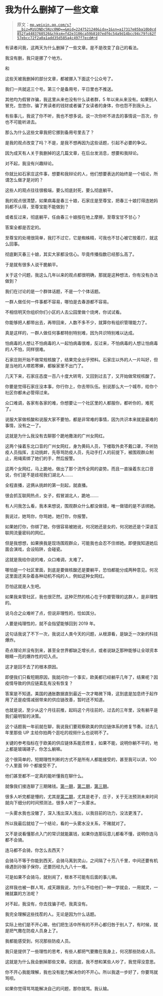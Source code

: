 # 我为什么删掉了一些文章

> 原文：[`mp.weixin.qq.com/s?__biz=MzU3NDc5Nzc0NQ==&mid=2247521240&idx=1&sn=a17317e85ba10b0cd852fa4483760526&chksm=fd2e3106ca59b8107edf6c54a9d14bcc94c79fc62f57ebcc72f2a0a1add35d585a4c497f7ecd#rd`](http://mp.weixin.qq.com/s?__biz=MzU3NDc5Nzc0NQ==&mid=2247521240&idx=1&sn=a17317e85ba10b0cd852fa4483760526&chksm=fd2e3106ca59b8107edf6c54a9d14bcc94c79fc62f57ebcc72f2a0a1add35d585a4c497f7ecd#rd)

有读者问我，这两天为什么删掉了一些文章。是不是改变了自己的看法。

我没有删，我只是挪了个地方。 

和

这些天被我删掉的部分文章，都被挪入下面这个公众号了。 

我们一共就这三个号。第三个是备用号，平日里也不推送。 

其他均为假冒诈骗，我这里从来也没有什么读者群，5 年以来从来没有。如果别人冒充，忽悠你，骗了男读者的钱财或者骗了女读者的身体，你也怨不到我头上。

有些事儿，我说了你不听，我也不想多说。说一次你听不进去的事情说一百次，你也不可能听进去。 

那么为什么这些文章我把它挪到备用号里去了？ 

是我的观点改变了吗？不是，是我不想再因为这些话题，引起不必要的争议。 

因为成天有人关于我删掉的这几篇文章，在后台发消息，想要和我辩论。 

对不起，我没有兴趣辩论。

你就比如石家庄这件事，想要和我辩论的人，他们想要表达的始终是一个结论，所谓怎么做才是对的？ 

这些人的观点往往很极端，要么彻底封死，要么彻底躺平。 

我的观点很清楚，如果病毒是春三十娘，石家庄是至尊宝，把春三十娘打得连她妈妈都不认得，至尊宝能不能做到？ 

或者反过来，彻底躺平，任由春三十娘按在地上摩擦，至尊宝甘不甘心？

答案全都是否定的。 

至尊宝的处境很简单，我打不过它，它是蜘蛛精，可我也不甘心被它按着打，就这么回事。

彻底剿灭春三十娘，其实大家都没信心。毕竟传播指数已经那么高了。 

于是就有很多人说干脆躺平。 

关于这个问题，我这么几年以来的观点都很明确，那就是这种想法，你有没有办法做到？ 

我们在讨论的是一个群体话题，不是一个个体话题。 

一群人做任何一件事都不容易，哪怕是去春游都不容易。 

不相信明天你组织你们小区的人去公园里做个烧烤，你试试看。 

你能够把人都带出去，再带回来，人数不多不少，就算你有组织管理能力了。 

真是这样的，一群人做任何事都特别特别难，因为共识特别难以达成。 

怕病毒的人想让不怕病毒的人一起怕病毒很难，反过来，不怕病毒的人想让怕病毒的人不怕，同样很难。 

石家庄刚开始不做常规核酸了，结果完全出乎预料。石家庄以外的人一片叫好，但是当地的人噤若寒蝉，都躲家里不出门了。 

几天下来，石家庄态度一百八十度大转弯，又回到过去了，又开始做常规核酸了。 

你要是觉得石家庄没本事，你行你上，你去带队伍。别说那么大一个城市，给你个社区你都未必管得过来。

众口难调，各家有各家的难，你想要让一个社区里的人都服你，都听你的，难死了。 

说服大家做核酸和说服大家不要怕，都是非常难的事情，因为共识本来就是最难的事情，没有之一了。

这就是为什么我没有去聊那个跪地撒泼的广州女网红。

这两个操着东北口音的广州女网红，身为黄码人员，下楼取外卖不戴口罩，不听防疫人员指挥，主动挑衅，先辱骂防疫人员，先动手打人的前提下，被围观群众制止，用绳索绑了她们的手，然后报警。

这两个女网红，马上跪地，做出了那个流传全网的姿势。而且一直操着东北口音说，你们是不是歧视我们湖北人....... 

全程直播，这俩从挑衅的第一刻起，就直播。 

很会抓互联网热点，女子，假冒湖北人，跪地....... 

有人问我怎么看，我本来想说，围观群众什么都没做错，唯一做错的是不该绑她。

我说过，她骂你，你骂她，她打你，你报警。

如果她打你，你绑了她，你很容易被她讹，何况她还是女的，何况她还是个深谙互联网流量密码的网红。 

但是我想想，如果换我是现场围观群众，可能我也会忍不住绑她。即便我知道她后面会演戏，会设陷阱，会碰瓷。 

这就是我给你说的难，众口难调，太难了。 

哪怕是一个社区里面，到底是要做核酸还是要躺平，恐怕都能分成两种意见。何况这里面还夹杂着各种动机不纯的人，例如这种女网红。 

恐怕这就是人生吧。 

如果我来管社区，我也很茫然。这种茫然的核心在于你要管理的这群人，是非理性的。 

说乌合之众难听了点，但说非理性的，恰如其分。 

人要是纯理性的，就不会指望能够回到 2019 年。 

这句话我说了不下一次，我说过人类今天的问题，从根源看，是缺乏一次新的科技爆炸。 

奇点理论并没有到来，甚至全世界都缺乏增长点，或者说缺乏那种能够让全球资本眼睛一亮的爆炸性的切入点。 

这才是回不去了的根本原因。 

即便我们只看短期原因，我就问你一个事实，欧美都已经躺平几年了，结果呢？因疫情导致的供应链紊乱有没有恢复？

答案是不知道。美国的通胀数据直到最近一次才略微下降，这到底是加息终于起作用了还是疫情减弱带来的供应链改善，暂时还不知道。 

也就是说，至少从这个月往前推，起码这个月往前的，过去的三年里，没有躺平是我们最明智的决策。

这个话题我一年前就在聊，我说我们要观察欧美的供应链体系的修复节奏。过去几年里那些 UP 主给你拍两个逛吃的视频什么也说明不了。

关键的参考指标在于欧美的供应链体系能否修复，如果不能，说明你躺不平的，地上都是玻璃碴子，你怎么躺嘛。 

这个很简单的，短期理性判断的方式不是所有人都能接受的，甚至我可以讲，100 个人里面 99 个都接受不了。 

他们甚至都不一定真的能听懂我在聊什么。

就像我们接连聊了三期赌钱。[第一期](http://mp.weixin.qq.com/s?__biz=MzU0MjYwNDU2Mw==&mid=2247508695&idx=1&sn=fdc11acb54ddd4bad1012de8fc1b47c7&chksm=fb1aceabcc6d47bd659a60f61413f1eb110df87af5983608c01c8bfe167d5943f5279dbb7a8d&scene=21#wechat_redirect)，[第二期](http://mp.weixin.qq.com/s?__biz=MzU3NDc5Nzc0NQ==&mid=2247521194&idx=2&sn=ff569e58017cc2bd2e5d35444cfe83ff&chksm=fd2e3174ca59b8621713094c696ee65e6852f585343119bb9a92e767df47e781300e89b6207c&scene=21#wechat_redirect)，[第三期](http://mp.weixin.qq.com/s?__biz=MzU0MjYwNDU2Mw==&mid=2247508701&idx=1&sn=a6c456aade45cfb1dcffb37e94443ccd&chksm=fb1acea1cc6d47b73560cb36dc5467afd1ed59181008951defa2bc210670d7da5d740bc490d2&scene=21#wechat_redirect)。 

很多人听完都是懵的，尤其是[第二期](http://mp.weixin.qq.com/s?__biz=MzU3NDc5Nzc0NQ==&mid=2247521194&idx=2&sn=ff569e58017cc2bd2e5d35444cfe83ff&chksm=fd2e3174ca59b8621713094c696ee65e6852f585343119bb9a92e767df47e781300e89b6207c&scene=21#wechat_redirect)，尤其是老子，庄子，关于无法预测未来时间就向下细分的时间预测法，很多人听了一头雾水。

一头雾水我也没辙了，深入浅出深入浅出，以我目前的功力，没法更浅了。 

所以我最后就给了一个结论，看的一头雾水没关系，不赌就对了。

又不是说看懂那点入门的常识就能赢钱，如果你连那玩意儿都看不懂，说明你连马都不会骑。

连马都不会骑，你怎么去西天？ 

会骑马不等于你能到西天，会骑马离到灵山，之间隔了十万八千里，中间还要有机缘遇到孙猴子保你，还要历经九九八十一难。

可是如果不会骑马，就别闹了，根本不可能有后面的事儿嘛。

这样我也被一群人骂，成天跟我说，为什么不给他们一种一学就会，一用就灵，一赌就赢的方法呢？

对不起，我没有，你去找骗子吧，我真没有。

我完全理解这些找茬的人。无论是因为什么话题。

实际上他们是不开心嘛，他们把生活中所有的不开心都归咎于别人了，有时候，就是把气撒在防疫人员身上了。 

我都能感受到，何况那些防疫人员。

我只是提供了一些理性的思考，有些人都把气要撒在我身上，何况那些防疫人员。 

这就是为什么我会删掉那些文章。说到底，我不想和某些人吵了，我觉得没意思。 

你不开心我能理解，我也没有能力解决你的不开心。所以我退一步好了，你要骂就骂呗。

如果你觉得骂骂能解决自己的问题，那你就骂。我认输。